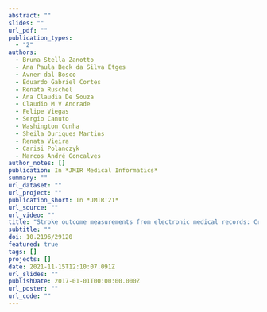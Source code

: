 ```yaml
---
abstract: ""
slides: ""
url_pdf: ""
publication_types:
  - "2"
authors:
  - Bruna Stella Zanotto
  - Ana Paula Beck da Silva Etges
  - Avner dal Bosco
  - Eduardo Gabriel Cortes
  - Renata Ruschel
  - Ana Claudia De Souza
  - Claudio M V Andrade
  - Felipe Viegas
  - Sergio Canuto
  - Washington Cunha
  - Sheila Ouriques Martins
  - Renata Vieira
  - Carisi Polanczyk
  - Marcos André Goncalves
author_notes: []
publication: In *JMIR Medical Informatics*
summary: ""
url_dataset: ""
url_project: ""
publication_short: In *JMIR'21*
url_source: ""
url_video: ""
title: "Stroke outcome measurements from electronic medical records: Cross-sectional study on theeffectiveness of neural and nonneural classifiers"
subtitle: ""
doi: 10.2196/29120
featured: true
tags: []
projects: []
date: 2021-11-15T12:10:07.091Z
url_slides: ""
publishDate: 2017-01-01T00:00:00.000Z
url_poster: ""
url_code: ""
---
```

